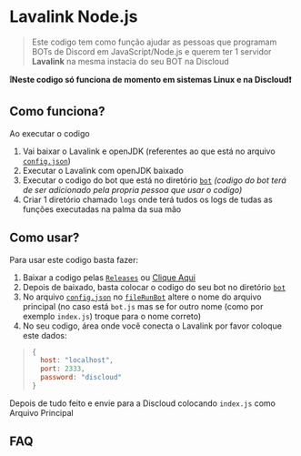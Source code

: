 # Lavalink Node.js

> Este codigo tem como função ajudar as pessoas que programam BOTs de Discord em JavaScript/Node.js e querem ter 1 servidor **Lavalink** na mesma instacia do seu BOT na Discloud

**❕Neste codigo só funciona de momento em sistemas Linux e na Discloud❗**


## Como funciona?
Ao executar o codigo
1. Vai baixar o Lavalink e openJDK (referentes ao que está no arquivo [`config.json`](./config.json))
2. Executar o Lavalink com openJDK baixado
3. Executar o codigo do bot que está no diretório [`bot`](./bot/) *(codigo do bot terá de ser adicionado pela propria pessoa que usar o codigo)*
4. Criar 1 diretório chamado `logs` onde terá tudos os logs de tudas as funções executadas na palma da sua mão


## Como usar?
Para usar este codigo basta fazer:
1. Baixar a codigo pelas [`Releases`](https://github.com/discloud/lavalink-nodejs/releases) ou [Clique Aqui](https://github.com/discloud/lavalink-nodejs/releases/latest/download/lavalink-nodejs.zip)
2. Depois de baixado, basta colocar o codigo do seu bot no diretório [`bot`](./bot/)
3. No arquivo [`config.json`](./config.json) no [`fileRunBot`](./config.json#L7) altere o nome do arquivo principal (no caso está `bot.js` mas se for outro nome (como por exemplo `index.js`) troque para o nome correto)
4. No seu codigo, área onde você conecta o Lavalink por favor coloque este dados:
> ```js
>{
>   host: "localhost",
>   port: 2333,
>   password: "discloud"
>}
>```

Depois de tudo feito e envie para a Discloud colocando `index.js` como Arquivo Principal


## FAQ